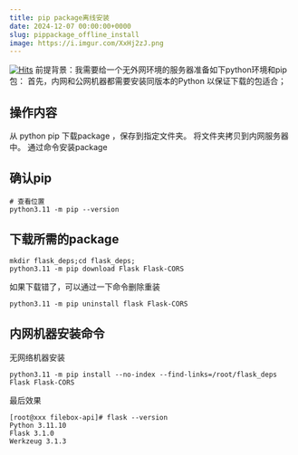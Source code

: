 ```yaml
---
title: pip package离线安装
date: 2024-12-07 00:00:00+0000
slug: pippackage_offline_install
image: https://i.imgur.com/XxHj2zJ.png
---
```

[![Hits](https://hits.seeyoufarm.com/api/count/incr/badge.svg?url=https://b.kill9pid.top/p/pippackage_offline_install/&count_bg=%23F26E00&title_bg=%23000000)](https://hits.seeyoufarm.com)
前提背景：我需要给一个无外网环境的服务器准备如下python环境和pip包：
首先，内网和公网机器都需要安装同版本的Python 以保证下载的包适合；
## 操作内容
从 python pip 下载package ，保存到指定文件夹。
将文件夹拷贝到内网服务器中。
通过命令安装package

## 确认pip

```
# 查看位置
python3.11 -m pip --version
```

## 下载所需的package

```
mkdir flask_deps;cd flask_deps;
python3.11 -m pip download Flask Flask-CORS
```

如果下载错了，可以通过一下命令删除重装
```
python3.11 -m pip uninstall flask Flask-CORS
```

## 内网机器安装命令

无网络机器安装
```
python3.11 -m pip install --no-index --find-links=/root/flask_deps Flask Flask-CORS
```

最后效果
```
[root@xxx filebox-api]# flask --version
Python 3.11.10
Flask 3.1.0
Werkzeug 3.1.3
```
